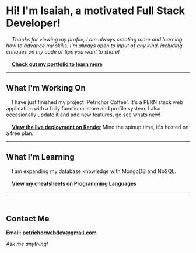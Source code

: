 # Hi! I'm Isaiah, a motivated Full Stack Developer!

&nbsp;&nbsp;&nbsp;&nbsp;_Thanks for viewing my profile, I am always creating more
and learning how to advance my skills. I'm always open to input of any kind,
including critiques on my code or tips you want to share!_
<br><br>
&nbsp;&nbsp;&nbsp;&nbsp;**[Check out my portfolio to learn more](https://isaiahpetrichor.github.io/portfolio/)**
<br />

---

## What I'm Working On

&nbsp;&nbsp;&nbsp;&nbsp;I have just finished my project 'Petrichor
Coffee'. It's a PERN stack web application with a fully functional store and
profile system. I also occasionally update it and add new features, go see whats new!
<br><br>
&nbsp;&nbsp;&nbsp;&nbsp;**[View the live deployment on Render](https://petrichor-coffee.onrender.com)**
Mind the spinup time, it's hosted on a free plan.
<br />

---

## What I'm Learning

&nbsp;&nbsp;&nbsp;&nbsp;I am expanding my database knowledge with MongoDB and NoSQL.
<br><br>
&nbsp;&nbsp;&nbsp;&nbsp;**[View my cheatsheets on Programming Languages](https://github.com/IsaiahPetrichor/CheetSheets/tree/main/_Languages)**
<br />

---

<br />

## Contact Me

**Email: <petrichorwebdev@gmail.com>**

_Ask me anything!_
